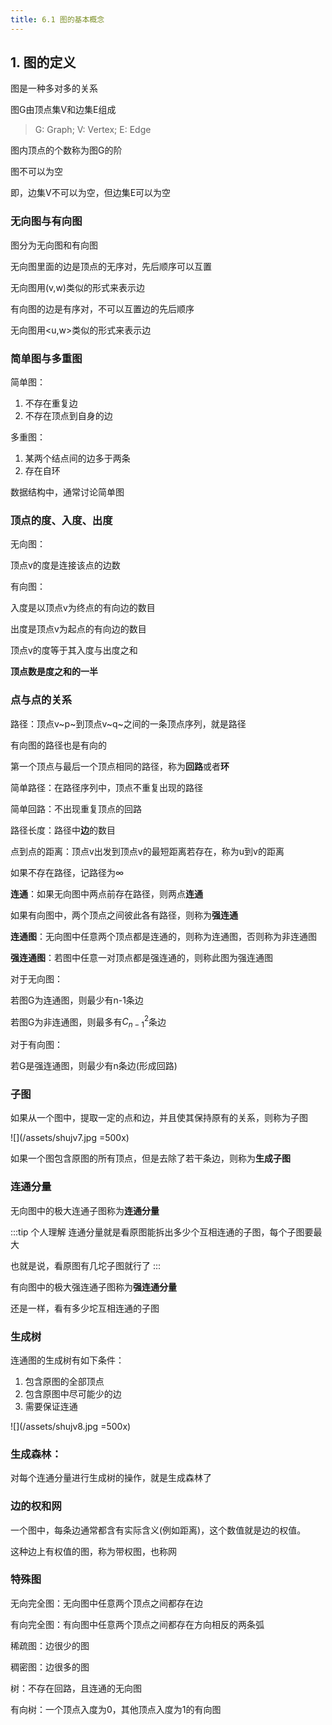 ```yaml
---
title: 6.1 图的基本概念
---
```


## 1. 图的定义

图是一种多对多的关系

图G由顶点集V和边集E组成

>G: Graph; V: Vertex; E: Edge

图内顶点的个数称为图G的阶

图不可以为空

即，边集V不可以为空，但边集E可以为空

### 无向图与有向图
图分为无向图和有向图

无向图里面的边是顶点的无序对，先后顺序可以互置

无向图用(v,w)类似的形式来表示边

有向图的边是有序对，不可以互置边的先后顺序

无向图用\<u,w\>类似的形式来表示边

### 简单图与多重图

简单图：
1. 不存在重复边
2. 不存在顶点到自身的边


多重图：
1. 某两个结点间的边多于两条
2. 存在自环

数据结构中，通常讨论简单图

### 顶点的度、入度、出度
无向图：

顶点v的度是连接该点的边数

有向图：

入度是以顶点v为终点的有向边的数目

出度是顶点v为起点的有向边的数目

顶点v的度等于其入度与出度之和

**顶点数是度之和的一半**

### 点与点的关系

路径：顶点v~p~到顶点v~q~之间的一条顶点序列，就是路径

有向图的路径也是有向的

第一个顶点与最后一个顶点相同的路径，称为**回路**或者**环**

简单路径：在路径序列中，顶点不重复出现的路径

简单回路：不出现重复顶点的回路

路径长度：路径中**边**的数目

点到点的距离：顶点v出发到顶点v的最短距离若存在，称为u到v的距离

如果不存在路径，记路径为$\infty$

**连通**：如果无向图中两点前存在路径，则两点**连通**

如果有向图中，两个顶点之间彼此各有路径，则称为**强连通**

**连通图**：无向图中任意两个顶点都是连通的，则称为连通图，否则称为非连通图

**强连通图**：若图中任意一对顶点都是强连通的，则称此图为强连通图

对于无向图：

若图G为连通图，则最少有n-1条边

若图G为非连通图，则最多有$C_{n-1}^2$条边

对于有向图：

若G是强连通图，则最少有n条边(形成回路)

### 子图

如果从一个图中，提取一定的点和边，并且使其保持原有的关系，则称为子图

![](/assets/shujv7.jpg =500x)

如果一个图包含原图的所有顶点，但是去除了若干条边，则称为**生成子图**

### 连通分量

无向图中的极大连通子图称为**连通分量**

:::tip 个人理解
连通分量就是看原图能拆出多少个互相连通的子图，每个子图要最大

也就是说，看原图有几坨子图就行了
:::

有向图中的极大强连通子图称为**强连通分量**

还是一样，看有多少坨互相连通的子图

### 生成树

连通图的生成树有如下条件：

1. 包含原图的全部顶点
2. 包含原图中尽可能少的边
3. 需要保证连通

![](/assets/shujv8.jpg =500x)

### 生成森林：

对每个连通分量进行生成树的操作，就是生成森林了

### 边的权和网

一个图中，每条边通常都含有实际含义(例如距离)，这个数值就是边的权值。

这种边上有权值的图，称为带权图，也称网

### 特殊图

无向完全图：无向图中任意两个顶点之间都存在边

有向完全图：有向图中任意两个顶点之间都存在方向相反的两条弧

稀疏图：边很少的图

稠密图：边很多的图

树：不存在回路，且连通的无向图

有向树：一个顶点入度为0，其他顶点入度为1的有向图




